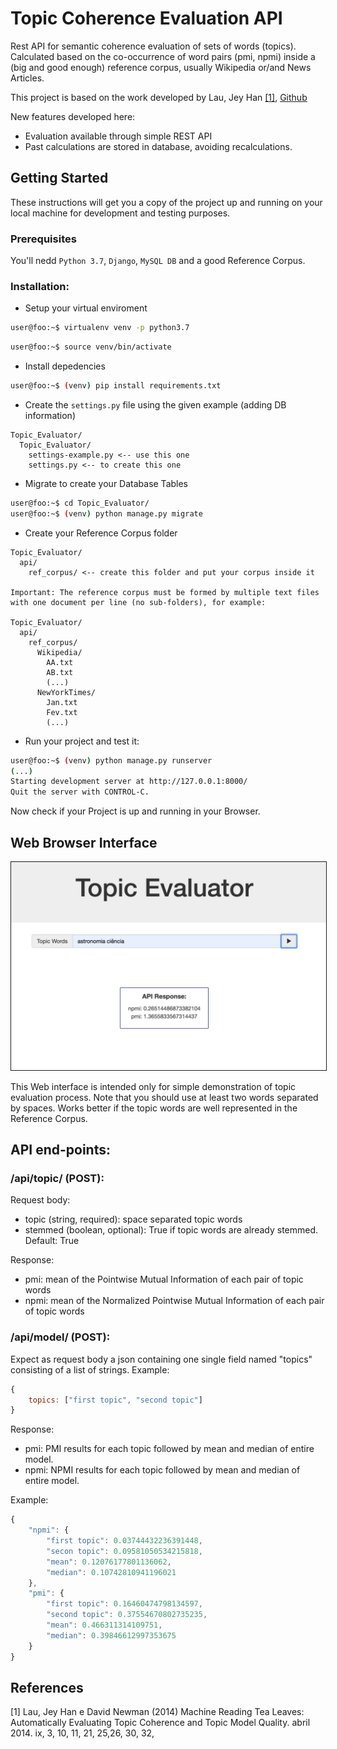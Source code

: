 # Topic Coherence Evaluation API

Rest API for semantic coherence evaluation of sets of words (topics). Calculated based on the co-occurrence of word pairs (pmi, npmi) inside a (big and good enough) reference corpus, usually Wikipedia or/and News Articles. 

This project is based on the work developed by Lau, Jey Han [[1]](#1), [Github](https://github.com/jhlau/topic_interpretability)

New features developed here:
- Evaluation available through simple REST API
- Past calculations are stored in database, avoiding recalculations.

## Getting Started

These instructions will get you a copy of the project up and running on your local machine for development and testing purposes.

### Prerequisites

You'll nedd `Python 3.7`, `Django`, `MySQL DB` and a good Reference Corpus.

### Installation:

* Setup your virtual enviroment

```sh
user@foo:~$ virtualenv venv -p python3.7 
```
```sh
user@foo:~$ source venv/bin/activate 
```

* Install depedencies

```sh
user@foo:~$ (venv) pip install requirements.txt 
```

* Create the `settings.py` file using the given example (adding DB information)

```
Topic_Evaluator/
  Topic_Evaluator/
    settings-example.py <-- use this one
    settings.py <-- to create this one
```

*  Migrate to create your Database Tables
```sh
user@foo:~$ cd Topic_Evaluator/
user@foo:~$ (venv) python manage.py migrate
```

* Create your Reference Corpus folder

```
Topic_Evaluator/
  api/
    ref_corpus/ <-- create this folder and put your corpus inside it

Important: The reference corpus must be formed by multiple text files 
with one document per line (no sub-folders), for example:

Topic_Evaluator/
  api/
    ref_corpus/
      Wikipedia/
        AA.txt
        AB.txt
        (...)
      NewYorkTimes/
        Jan.txt
        Fev.txt
        (...)

```

* Run your project and test it:
```sh
user@foo:~$ (venv) python manage.py runserver
(...)
Starting development server at http://127.0.0.1:8000/
Quit the server with CONTROL-C.
```
Now check if your Project is up and running in your Browser.

## Web Browser Interface
<p align="center">
<img style="border: 1px solid"src="https://github.com/siqueiralex/topic-coherence/blob/master/User-Interface-Example.png" alt="User Interface" width="700px">
</p>
This Web interface is intended only for simple demonstration of topic evaluation process. Note that you should use at least two words separated by spaces. Works better if the topic words are well represented in the Reference Corpus.


## API end-points:

### /api/topic/ (POST): 

Request body:
- topic (string, required): space separated topic words
- stemmed (boolean, optional): True if topic words are already stemmed. Default: True

Response:
- pmi: mean of the Pointwise Mutual Information of each pair of topic words
- npmi: mean of the Normalized Pointwise Mutual Information of each pair of topic words

### /api/model/ (POST): 

Expect as request body a json containing one single field named "topics" consisting of a list of strings. Example:

```js
{
    topics: ["first topic", "second topic"]
}
```

Response:
- pmi: PMI results for each topic followed by mean and median of entire model. 
- npmi: NPMI results for each topic followed by mean and median of entire model.
  
Example:

```js
{
    "npmi": {
        "first topic": 0.03744432236391448,
        "secon topic": 0.09581050534215818,
        "mean": 0.12076177801136062,
        "median": 0.10742810941196021
    },
    "pmi": {
        "first topic": 0.16460474798134597,
        "second topic": 0.37554670802735235,
        "mean": 0.466311314109751,
        "median": 0.39846612997353675
    }
}
```

## References
<a id="1">[1]</a> 
Lau, Jey Han e David Newman (2014)
Machine Reading Tea Leaves: Automatically Evaluating Topic Coherence and Topic Model Quality. 
abril 2014. ix, 3, 10, 11, 21, 25,26, 30, 32,
